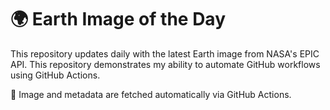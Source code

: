 # 🌍 Earth Image of the Day

This repository updates daily with the latest Earth image from NASA's EPIC API.
This repository demonstrates my ability to automate GitHub workflows using GitHub Actions.

📸 Image and metadata are fetched automatically via GitHub Actions.

